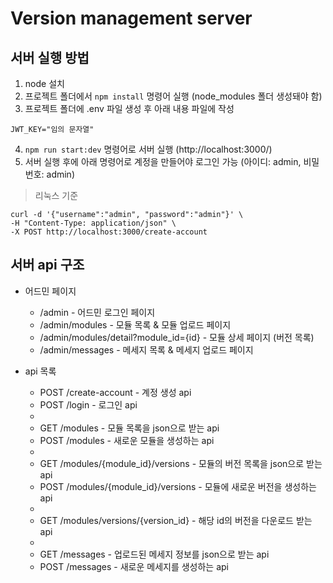 # Version management server

## 서버 실행 방법
1. node 설치
2. 프로젝트 폴더에서 `npm install` 명령어 실행 (node_modules 폴더 생성돼야 함)
3. 프로젝트 폴더에 .env 파일 생성 후 아래 내용 파일에 작성
```env
JWT_KEY="임의 문자열"
```
4. `npm run start:dev` 명령어로 서버 실행 (http://localhost:3000/)
5. 서버 실행 후에 아래 명령어로 계정을 만들어야 로그인 가능 (아이디: admin, 비밀번호: admin)
> 리눅스 기준
```
curl -d '{"username":"admin", "password":"admin"}' \
-H "Content-Type: application/json" \
-X POST http://localhost:3000/create-account
```

## 서버 api 구조
* 어드민 페이지
  * /admin - 어드민 로그인 페이지
  * /admin/modules - 모듈 목록 & 모듈 업로드 페이지
  * /admin/modules/detail?module_id={id} - 모듈 상세 페이지 (버전 목록)
  * /admin/messages - 메세지 목록 & 메세지 업로드 페이지

* api 목록
  * POST /create-account - 계정 생성 api
  * POST /login - 로그인 api
  * 
  * GET /modules - 모듈 목록을 json으로 받는 api
  * POST /modules - 새로운 모듈을 생성하는 api
  * 
  * GET /modules/{module_id}/versions - 모듈의 버전 목록을 json으로 받는 api
  * POST /modules/{module_id}/versions - 모듈에 새로운 버전을 생성하는 api
  * 
  * GET /modules/versions/{version_id} - 해당 id의 버전을 다운로드 받는 api
  * 
  * GET /messages - 업로드된 메세지 정보를 json으로 받는 api
  * POST /messages - 새로운 메세지를 생성하는 api
